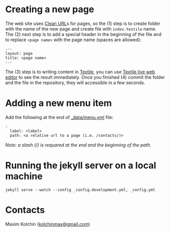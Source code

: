 # Creating a new page

The web site uses [Clean URL](http://en.wikipedia.org/wiki/Clean_URL)s for pages, so the (1) step is to create folder with the name of the new page and create file with `index.textile` name. The (2) next step is to add a special header in the beginning of the file and to replace `<page name>` with the page name (spaces are allowed):
```
---
layout: page
title: <page name>
---
```
The (3) step is to writing content in [Textile](http://redcloth.org/hobix.com/textile/quick.html), you can use [Textile live web editor](http://borgar.github.io/textile-js/) to see the result immediately. Once you finished (4) commit the folder and the file in the repository, they will accessible in a few seconds.

# Adding a new menu item

Add the following at the end of [_data/menu.yml](https://github.com/ailabitmo/KESW2014Conference/blob/gh-pages/_data/menu.yml) file:
```
-
  label: <label>
  path: <a relative url to a page (i.e. /contacts/)>
```
_Note: a slash (/) is requared at the end and the beginning of the path._

# Running the jekyll server on a local machine

`jekyll serve --watch --config _config.development.yml, _config.yml`

# Contacts

Maxim Kolchin (kolchinmax@gmail.com)
